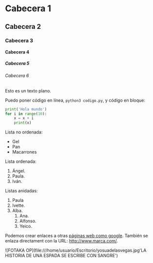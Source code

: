 # Cabecera 1

## Cabecera 2

### Cabecera 3

#### Cabecera 4

##### Cabecera 5

###### Cabecera 6

Esto es un texto plano.

Puedo poner código en línea, `python3 codigo.py`, y código en bloque:

```python
print('Hola mundo')
for i in range(10):
    x = x + i
    print(x)
```

Lista no ordenada: 
* Gel
* Pan
* Macarrones

Lista ordenada:

1. Ángel.
2. Paula.
3. Iván.

Listas anidadas:

1. Paula
2. Ivette.
3. Alba.
    1. Ana.
    2. Alfonso.
    3. Yeico.

Podemos crear enlaces a otras [páginas web como google](http://google.com). También se enlaza directament con la URL: http://www.marca.com/.

![FOTAKA OP](file:///home/usuario/Escritorio/yosuadelasvegas.jpg'LA HISTORIA DE UNA ESPADA SE ESCRIBE CON SANGRE')
